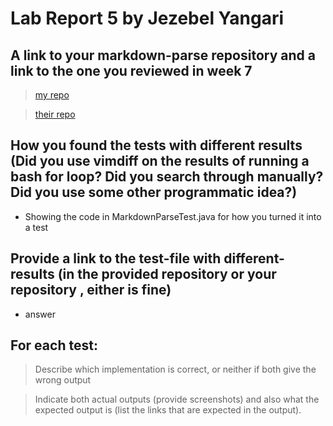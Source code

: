 # Lab Report 5 by Jezebel Yangari

## A link to your markdown-parse repository and a link to the one you reviewed in week 7
>[my repo](https://github.com/aaronchan32/markdown-parser)


>[their repo](https://github.com/httrieu/markdown-parser)

## How you found the tests with different results (Did you use vimdiff on the results of running a bash for loop? Did you search through manually? Did you use some other programmatic idea?)

- Showing the code in MarkdownParseTest.java for how you turned it into a test


## Provide a link to the test-file with different-results (in the provided repository or your repository , either is fine)
- answer

## For each test:
> Describe which implementation is correct, or neither if both give the wrong output

> Indicate both actual outputs (provide screenshots) and also what the expected output is (list the links that are expected in the output).

